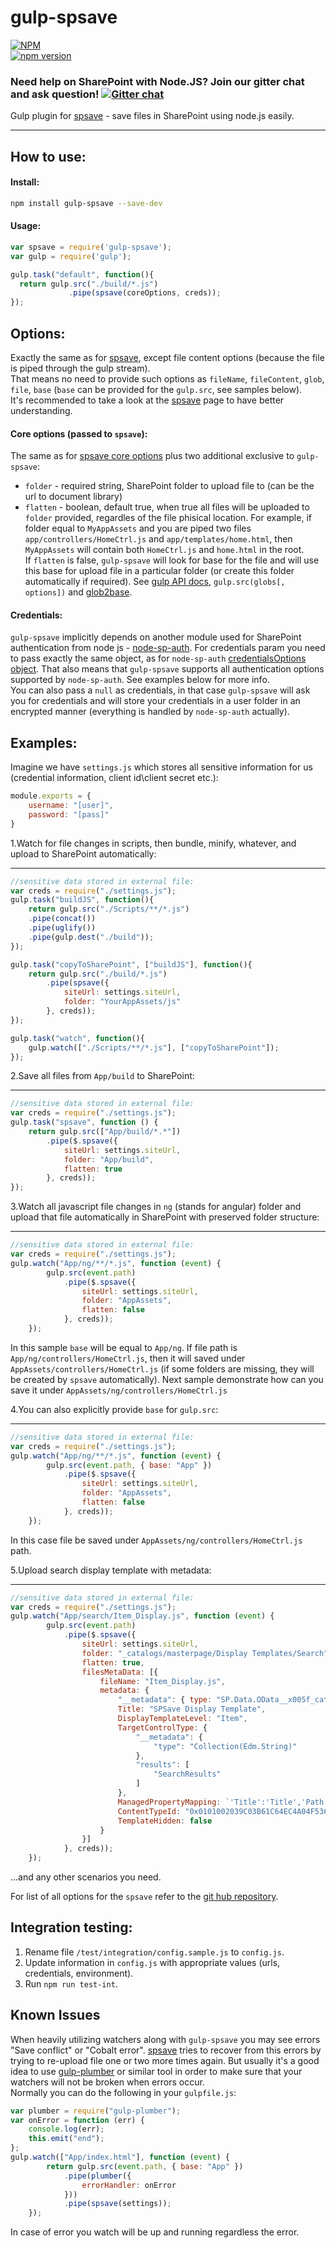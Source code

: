 # gulp-spsave 

[![NPM](https://nodei.co/npm/gulp-spsave.png?mini=true)](https://nodei.co/npm/gulp-spsave/)  
[![npm version](https://badge.fury.io/js/gulp-spsave.svg)](https://badge.fury.io/js/gulp-spsave)

### Need help on SharePoint with Node.JS? Join our gitter chat and ask question! [![Gitter chat](https://badges.gitter.im/gitterHQ/gitter.png)](https://gitter.im/sharepoint-node/Lobby)

Gulp plugin for [spsave](https://github.com/s-KaiNet/spsave) - save files in SharePoint using node.js easily. 

----------

## How to use:
#### Install:
```bash
npm install gulp-spsave --save-dev
```
#### Usage:

```javascript
var spsave = require('gulp-spsave');
var gulp = require('gulp');

gulp.task("default", function(){
  return gulp.src("./build/*.js")
             .pipe(spsave(coreOptions, creds));
});
```

## Options:   

Exactly the same as for [spsave](https://github.com/s-KaiNet/spsave), except file content options (because the file is piped through the gulp stream).  
That means no need to provide such options as `fileName`, `fileContent`, `glob`, `file`, `base` (`base` can be provided for the `gulp.src`, see samples below).  
It's recommended to take a look at the [spsave](https://github.com/s-KaiNet/spsave) page to have better understanding.

#### Core options (passed to `spsave`):
The same as for [spsave core options](https://github.com/s-KaiNet/spsave#core-options) plus two additional exclusive to `gulp-spsave`:
 - `folder` - required string, SharePoint folder to upload file to (can be the url to document library)
 - `flatten` - boolean, default true, when true all files will be uploaded to `folder` provided, regardles of the file phisical location. For example, if folder equal to `MyAppAssets` and you are piped two files `app/controllers/HomeCtrl.js` and `app/templates/home.html`, then `MyAppAssets` will contain both `HomeCtrl.js` and `home.html` in the root.   
	 If `flatten` is false, `gulp-spsave` will look for base for the file and will use this base for upload file in a particular folder (or create this folder automatically if required). See [gulp API docs](https://github.com/gulpjs/gulp/blob/master/docs/API.md), `gulp.src(globs[, options])` and [glob2base](https://github.com/contra/glob2base).   

#### Credentials:

`gulp-spsave` implicitly depends on another module used for SharePoint authentication from node js - [node-sp-auth](https://github.com/s-KaiNet/node-sp-auth). For credentials param you need to pass exactly the same object, as for `node-sp-auth` [credentialsOptions object](https://github.com/s-KaiNet/node-sp-auth#params). That also means that `gulp-spsave` supports all authentication options supported by `node-sp-auth`. See examples below for more info.  
You can also pass a `null` as credentials, in that case `gulp-spsave` will ask you for credentials and will store your credentials in a user folder in an encrypted manner (everything is handled by `node-sp-auth` actually). 

Examples:
--    

Imagine we have `settings.js` which stores all sensitive information for us (credential information, client id\client secret etc.): 

```javascript
module.exports = {
    username: "[user]",
    password: "[pass]"
}
```

1.Watch for file changes in scripts, then bundle, minify, whatever, and upload to SharePoint automatically:

----------


```javascript
//sensitive data stored in external file:
var creds = require("./settings.js");
gulp.task("buildJS", function(){
	return gulp.src("./Scripts/**/*.js")
	.pipe(concat())
	.pipe(uglify())
	.pipe(gulp.dest("./build"));
});

gulp.task("copyToSharePoint", ["buildJS"], function(){
	return gulp.src("./build/*.js")
		.pipe(spsave({
			siteUrl: settings.siteUrl,
			folder: "YourAppAssets/js"
		}, creds));
});

gulp.task("watch", function(){
	gulp.watch(["./Scripts/**/*.js"], ["copyToSharePoint"]);
});
```  
2.Save all files from `App/build` to SharePoint:

----------

```javascript
//sensitive data stored in external file:
var creds = require("./settings.js");
gulp.task("spsave", function () {
	return gulp.src(["App/build/*.*"])
		.pipe($.spsave({
			siteUrl: settings.siteUrl,
			folder: "App/build",
			flatten: true
		}, creds));
});
```  
3.Watch all javascript file changes in `ng` (stands for angular) folder and upload that file automatically in SharePoint with preserved folder structure: 

----------


```javascript
//sensitive data stored in external file:
var creds = require("./settings.js");
gulp.watch("App/ng/**/*.js", function (event) {
		gulp.src(event.path)
			.pipe($.spsave({
				siteUrl: settings.siteUrl,
				folder: "AppAssets",
				flatten: false
			}, creds));
	});
```  
In this sample `base` will be equal to `App/ng`. If file path is `App/ng/controllers/HomeCtrl.js`, then it will saved under `AppAssets/controllers/HomeCtrl.js` (if some folders are missing, they will be created by `spsave` automatically). Next sample demonstrate how can you save it under `AppAssets/ng/controllers/HomeCtrl.js` 

4.You can also explicitly provide `base` for `gulp.src`: 

----------
 
```javascript
//sensitive data stored in external file:
var creds = require("./settings.js");
gulp.watch("App/ng/**/*.js", function (event) {
		gulp.src(event.path, { base: "App" })
			.pipe($.spsave({
				siteUrl: settings.siteUrl,
				folder: "AppAssets",
				flatten: false
			}, creds));
	});
```  
In this case file be saved under `AppAssets/ng/controllers/HomeCtrl.js` path.   

5.Upload search display template with metadata:

----------

```javascript
//sensitive data stored in external file:
var creds = require("./settings.js");
gulp.watch("App/search/Item_Display.js", function (event) {
		gulp.src(event.path)
			.pipe($.spsave({
				siteUrl: settings.siteUrl,
				folder: "_catalogs/masterpage/Display Templates/Search",
				flatten: true,
				filesMetaData: [{
					fileName: "Item_Display.js",
					metadata: {
						"__metadata": { type: "SP.Data.OData__x005f_catalogs_x002f_masterpageItem" },
						Title: "SPSave Display Template",
						DisplayTemplateLevel: "Item",
						TargetControlType: {
							"__metadata": {
								"type": "Collection(Edm.String)"
							},
							"results": [
								"SearchResults"
							]
						},
						ManagedPropertyMapping: `'Title':'Title','Path':'Path','Description':'Description'`,
						ContentTypeId: "0x0101002039C03B61C64EC4A04F5361F38510660500A0383064C59087438E649B7323C95AF6",
						TemplateHidden: false
					}
				}]
			}, creds));
	});
```  
...and any other scenarios you need.

For list of all options for the `spsave` refer to the [git hub repository](https://github.com/s-KaiNet/spsave).  

## Integration testing:
1. Rename file `/test/integration/config.sample.js` to `config.js`.
2. Update information in `config.js` with appropriate values (urls, credentials, environment).
3. Run `npm run test-int`.

Known Issues
--

When heavily utilizing watchers along with `gulp-spsave` you may see errors "Save conflict" or "Cobalt error". [spsave](https://github.com/s-KaiNet/spsave) tries to recover from this errors by trying to re-upload file one or two more times again. But usually it's a good idea to use [gulp-plumber](https://github.com/floatdrop/gulp-plumber) or similar tool in order to make sure that your watchers will not be broken when errors occur.   
Normally you can do the following in your `gulpfile.js`:   

```javascript 
var plumber = require("gulp-plumber");
var onError = function (err) {
	console.log(err);
	this.emit("end");
};
gulp.watch(["App/index.html"], function (event) {
		return gulp.src(event.path, { base: "App" })
			.pipe(plumber({
				errorHandler: onError
			}))
			.pipe(spsave(settings));
	});

```

In case of error you watch will be up and running regardless the error. 